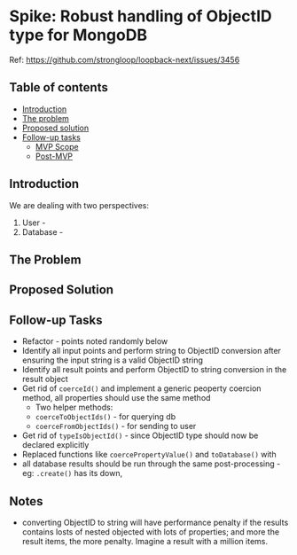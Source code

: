 # Spike: Robust handling of ObjectID type for MongoDB

Ref: https://github.com/strongloop/loopback-next/issues/3456

## Table of contents

- [Introduction](#introduction)
- [The problem](#the-problem)
- [Proposed solution](#proposed-solution)
- [Follow-up tasks](#follow-up-tasks)
  - [MVP Scope](#mvp-scope)
  - [Post-MVP](#post-mvp)

## Introduction

We are dealing with two perspectives:

1. User - 
2. Database -  

## The Problem



## Proposed Solution



## Follow-up Tasks

- Refactor - points noted randomly below
- Identify all input points and perform string to ObjectID conversion after ensuring the input string is a valid ObjectID string
- Identify all result points and perform ObjectID to string conversion in the result object
- Get rid of `coerceId()` and implement a generic peoperty coercion method, all properties should use the same method
  - Two helper methods:
  - `coerceToObjectIds()` - for querying db
  - `coerceFromObjectIds()` - for sending to user
- Get rid of `typeIsObjectId()` - since ObjectID type should now be declared explicitly
- Replaced functions like `coercePropertyValue()` and `toDatabase()` with 
- all database results should be run through the same post-processing - eg: `.create()` has its down, 

## Notes

- converting ObjectID to string will have performance penalty if the results contains losts of nested objected with lots of properties; and more the result items, the more penalty. Imagine a result with a million items.



